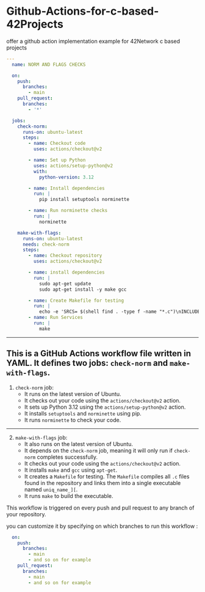 # Github-Actions-for-c-based-42Projects
offer a github action implementation example for 42Network c based projects

```yml
---
  name: NORM AND FLAGS CHECKS

  on:
    push:
      branches:
        - main
    pull_request:
      branches:
        - '*'

  jobs:
    check-norm:
      runs-on: ubuntu-latest
      steps:
        - name: Checkout code
          uses: actions/checkout@v2

        - name: Set up Python
          uses: actions/setup-python@v2
          with:
            python-version: 3.12

        - name: Install dependencies
          run: |
            pip install setuptools norminette

        - name: Run norminette checks
          run: |
            norminette

    make-with-flags:
      runs-on: ubuntu-latest
      needs: check-norm
      steps:
        - name: Checkout repository
          uses: actions/checkout@v2

        - name: install dependencies
          run: |
            sudo apt-get update
            sudo apt-get install -y make gcc

        - name: Create Makefile for testing
          run: |
            echo -e 'SRCS= $(shell find . -type f -name "*.c")\nINCLUDES= $(shell find . -type f -name "*.h")\nOBJS= $(SRCS:.c=.o)\nCC= cc\nCFLAGS= -Wall -Wextra -Werror\nNAME= uniq_name_][\nall: $(NAME)\n$(NAME): $(OBJS)\n\t$(CC) $(OBJS) -o $(NAME)\n%.o: %.c $(INCLUDES)\n\t$(CC) $(CFLAGS)  -c $< -o $@' > Makefile
        - name: Run Services
          run: |
            make
```
---
This is a GitHub Actions workflow file written in YAML. It defines two jobs: `check-norm` and `make-with-flags`.
---
1. `check-norm` job:
   - It runs on the latest version of Ubuntu.
   - It checks out your code using the `actions/checkout@v2` action.
   - It sets up Python 3.12 using the `actions/setup-python@v2` action.
   - It installs `setuptools` and `norminette` using pip.
   - It runs `norminette` to check your code.


---
2. `make-with-flags` job:
   - It also runs on the latest version of Ubuntu.
   - It depends on the `check-norm` job, meaning it will only run if `check-norm` completes successfully.
   - It checks out your code using the `actions/checkout@v2` action.
   - It installs `make` and `gcc` using `apt-get`.
   - It creates a `Makefile` for testing. The `Makefile` compiles all `.c` files found in the repository and links them into a single executable named `uniq_name_][`.
   - It runs `make` to build the executable.

This workflow is triggered on every push and pull request to any branch of your repository.

you can customize it by specifying on which branches to run this workflow :

```yaml
  on:
    push:
      branches:
        - main
        - and so on for example
    pull_request:
      branches:
        - main
        - and so on for example

```
